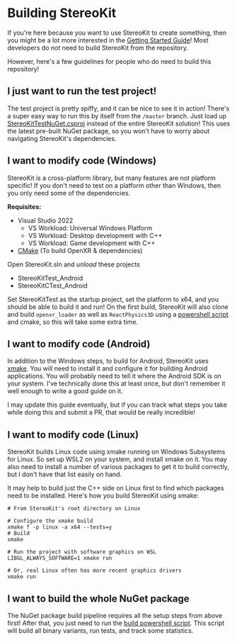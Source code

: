 # Building StereoKit

If you're here because you want to use StereoKit to create something, then you might be a lot more interested in the [Getting Started Guide](https://stereokit.net/Pages/Guides/Getting-Started.html)! Most developers do _not_ need to build StereoKit from the repository.

However, here's a few guidelines for people who do need to build this repository!

## I just want to run the test project!

The test project is pretty spiffy, and it can be nice to see it in action! There's a super easy way to run this by itself from the `/master` branch. Just load up [StereoKitTestNuGet.csproj](https://github.com/maluoi/StereoKit/blob/master/Examples/StereoKitTest/StereoKitTestNuGet.csproj) instead of the entire StereoKit solution! This uses the latest pre-built NuGet package, so you won't have to worry about navigating StereoKit's dependencies.

## I want to modify code (Windows)

StereoKit is a cross-platform library, but many features are not platform specific! If you don't need to test on a platform other than Windows, then you only need some of the dependencies.

**Requisites:**
- Visual Studio 2022
    - VS Workload: Universal Windows Platform
    - VS Workload: Desktop development with C++
    - VS Workload: Game development with C++
- [CMake](https://cmake.org) (To build OpenXR & dependencies)

Open StereoKit.sln and _unload_ these projects
- StereoKitTest_Android
- StereoKitCTest_Android

Set StereoKitTest as the startup project, set the platform to x64, and you should be able to build it and run! On the first build, StereoKit will also clone and build `openxr_loader` as well as `ReactPhysics3D` using a [powershell script](https://github.com/maluoi/StereoKit/blob/master/Tools/Update-OpenXR.ps1) and cmake, so this will take some extra time.

## I want to modify code (Android)

In addition to the Windows steps, to build for Android, StereoKit uses [xmake](https://xmake.io/). You will need to install it and configure it for building Android applications. You will probably need to tell it where the Android SDK is on your system. I've technically done this at least once, but don't remember it well enough to write a good guide on it.

I may update this guide eventually, but if you can track what steps you take while doing this and submit a PR, that would be really incredible!

## I want to modify code (Linux)

StereoKit builds Linux code using xmake running on Windows Subsystems for Linux. So set up WSL2 on your system, and install xmake on it. You may also need to install a number of various packages to get it to build correctly, but I don't have that list easily on hand.

It may help to build just the C++ side on Linux first to find which packages need to be installed. Here's how you build StereoKit using xmake:

```
# From StereoKit's root directory on Linux

# Configure the xmake build
xmake f -p linux -a x64 --tests=y
# Build
xmake

# Run the project with software graphics on WSL
LIBGL_ALWAYS_SOFTWARE=1 xmake run

# Or, real Linux often has more recent graphics drivers
xmake run
```

## I want to build the whole NuGet package

The NuGet package build pipeline requires all the setup steps from above first! After that, you just need to run the [build powershell script](https://github.com/maluoi/StereoKit/blob/master/Build-Nuget.ps1). This script will build all binary variants, run tests, and track some statistics.
